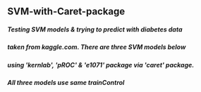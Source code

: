 ## SVM-with-Caret-package

##### Testing SVM models & trying to predict with diabetes data 
##### taken from kaggle.com. There are three SVM models below 
##### using 'kernlab', 'pROC' & 'e1071' package via 'caret' package. 
##### All three models use same trainControl 
